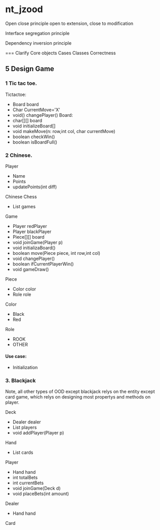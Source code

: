 # nt_jzood

Open close principle
open to extension, close to modification

Interface segregation principle

Dependency inversion principle

===
Clarify
Core objects
Cases
Classes
Correctness




## 5 Design Game
### 1 Tic tac toe.
Tictactoe: 
- Board board
- Char CurrentMove='X'
- void() changePlayer()
Board: 
- char[][] board
- void initializeBoard[]
- void makeMove(n: row,int col, char currentMove)
- boolean checkWin()
- boolean isBoardFull()


### 2 Chinese.  

Player
- Name
- Points
- updatePoints(int diff)  

Chinese Chess
- List<Game> games  
  
Game  
- Player redPlayer
- Player blackPlayer
- Piece[][] board
- void joinGame(Player p)
- void initializaBoard()
- boolean move(Piece piece, int row,int col) 
- void changePlayer()
- boolean ifCurrentPlayerWin()
- void gameDraw()
  
  
Piece  
- Color color
- Role role  

<Enum> Color
- Black
- Red  
  
<Enum> Role
- ROOK
- OTHER


#### Use case:
- Initialization

### 3. Blackjack
Note, all other types of OOD except blackjack relys on the entity except card game, which relys on designing most propertys and methods
on player.  

Deck
- Dealer dealer
- List<player> players
- void addPlayer(Player p)

Hand
- List<Card> cards

Player
- Hand hand
- int totalBets
- int currentBets
- void joinGame(Deck d)
- void placeBets(int amount)  

Dealer
- Hand hand  

Card
